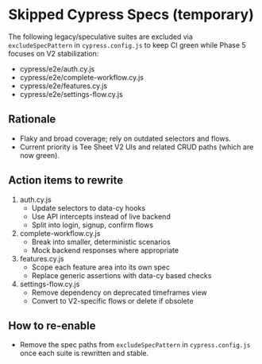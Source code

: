 # Skipped Cypress Specs (temporary)

The following legacy/speculative suites are excluded via `excludeSpecPattern` in `cypress.config.js` to keep CI green while Phase 5 focuses on V2 stabilization:

- cypress/e2e/auth.cy.js
- cypress/e2e/complete-workflow.cy.js
- cypress/e2e/features.cy.js
- cypress/e2e/settings-flow.cy.js

## Rationale
- Flaky and broad coverage; rely on outdated selectors and flows.
- Current priority is Tee Sheet V2 UIs and related CRUD paths (which are now green).

## Action items to rewrite
1) auth.cy.js
   - Update selectors to data-cy hooks
   - Use API intercepts instead of live backend
   - Split into login, signup, confirm flows
2) complete-workflow.cy.js
   - Break into smaller, deterministic scenarios
   - Mock backend responses where appropriate
3) features.cy.js
   - Scope each feature area into its own spec
   - Replace generic assertions with data-cy based checks
4) settings-flow.cy.js
   - Remove dependency on deprecated timeframes view
   - Convert to V2-specific flows or delete if obsolete

## How to re-enable
- Remove the spec paths from `excludeSpecPattern` in `cypress.config.js` once each suite is rewritten and stable.
